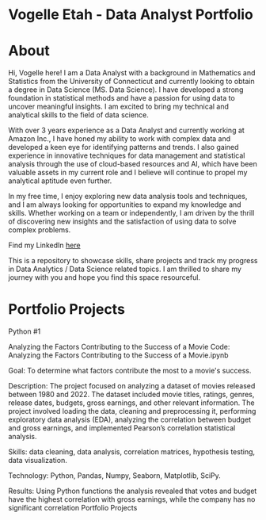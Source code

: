 # Vogelle Etah - Data Analyst Portfolio
# About
Hi, Vogelle here! I am a Data Analyst with a background in Mathematics and Statistics from the University of Connecticut and currently looking to obtain a degree in Data Science (MS. Data Science). I have developed a strong foundation in statistical methods and have a passion for using data to uncover meaningful insights. I am excited to bring my technical and analytical skills to the field of data science.

With over 3 years experience as a Data Analyst and currently working at Amazon Inc., I have honed my ability to work with complex data and developed a keen eye for identifying patterns and trends. I also gained experience in innovative techniques for data management and statistical analysis through the use of cloud-based resources and AI, which have been valuable assets in my current role and I believe will continue to propel my analytical aptitude even further. 

In my free time, I enjoy exploring new data analysis tools and techniques, and I am always looking for opportunities to expand my knowledge and skills. Whether working on a team or independently, I am driven by the thrill of discovering new insights and the satisfaction of using data to solve complex problems.

Find my LinkedIn [ here ](http://www.linkedin.com/in/vogelle3etah)

This is a repository to showcase skills, share projects and track my progress in Data Analytics / Data Science related topics. I am thrilled to share my journey with you and hope you find this space resourceful.


# Portfolio Projects
Python #1

Analyzing the Factors Contributing to the Success of a Movie
Code: Analyzing the Factors Contributing to the Success of a Movie.ipynb

Goal: To determine what factors contribute the most to a movie's success.

Description: The project focused on analyzing a dataset of movies released between 1980 and 2022. The dataset included movie titles, ratings, genres, release dates, budgets, gross earnings, and other relevant information. The project involved loading the data, cleaning and preprocessing it, performing exploratory data analysis (EDA), analyzing the correlation between budget and gross earnings, and implemented Pearson’s correlation statistical analysis.

Skills: data cleaning, data analysis, correlation matrices, hypothesis testing, data visualization.

Technology: Python, Pandas, Numpy, Seaborn, Matplotlib, SciPy.

Results: Using Python functions the analysis revealed that votes and budget have the highest correlation with gross earnings, while the company has no significant correlation Portfolio Projects

